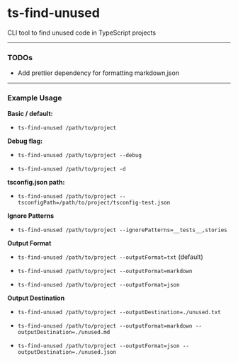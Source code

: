 # ts-find-unused

CLI tool to find unused code in TypeScript projects

---

### TODOs

- Add prettier dependency for formatting markdown,json

---

### Example Usage

**Basic / default:**

- `ts-find-unused /path/to/project`

**Debug flag:**

- `ts-find-unused /path/to/project --debug`

- `ts-find-unused /path/to/project -d`

**tsconfig.json path:**

- `ts-find-unused /path/to/project --tsconfigPath=/path/to/project/tsconfig-test.json`

**Ignore Patterns**

- `ts-find-unused /path/to/project --ignorePatterns=__tests__,stories`

**Output Format**

- `ts-find-unused /path/to/project --outputFormat=txt` (default)

- `ts-find-unused /path/to/project --outputFormat=markdown`

- `ts-find-unused /path/to/project --outputFormat=json`

**Output Destination**

- `ts-find-unused /path/to/project --outputDestination=./unused.txt`

- `ts-find-unused /path/to/project --outputFormat=markdown --outputDestination=./unused.md`

- `ts-find-unused /path/to/project --outputFormat=json --outputDestination=./unused.json`
